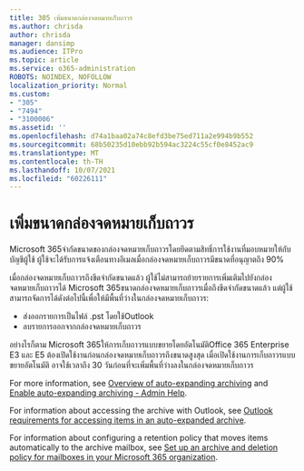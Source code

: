 ```yaml
---
title: 305 เพิ่มขนาดกล่องจดหมายเก็บถาวร
ms.author: chrisda
author: chrisda
manager: dansimp
ms.audience: ITPro
ms.topic: article
ms.service: o365-administration
ROBOTS: NOINDEX, NOFOLLOW
localization_priority: Normal
ms.custom:
- "305"
- "7494"
- "3100006"
ms.assetid: ''
ms.openlocfilehash: d74a1baa02a74c8efd3be75ed711a2e994b9b552
ms.sourcegitcommit: 68b50235d10ebb92b594ac3224c55cf0e8452ac9
ms.translationtype: MT
ms.contentlocale: th-TH
ms.lasthandoff: 10/07/2021
ms.locfileid: "60226111"
---
```

# <a name="increase-the-archive-mailbox-size"></a>เพิ่มขนาดกล่องจดหมายเก็บถาวร

Microsoft 365จํากัดขนาดของกล่องจดหมายเก็บถาวรโดยยึดตามสิทธิ์การใช้งานที่มอบหมายให้กับบัญชีผู้ใช้ ผู้ใช้จะได้รับการแจ้งเตือนทางอีเมลเมื่อกล่องจดหมายเก็บถาวรมีขนาดที่อนุญาตถึง 90%

เมื่อกล่องจดหมายเก็บถาวรถึงขีดจํากัดขนาดแล้ว ผู้ใช้ไม่สามารถย้ายรายการเพิ่มเติมไปยังกล่องจดหมายเก็บถาวรได้ Microsoft 365ขนาดกล่องจดหมายเก็บถาวรเมื่อถึงขีดจํากัดขนาดแล้ว แต่ผู้ใช้สามารถจัดการได้ดังต่อไปนี้เพื่อให้มีพื้นที่ว่างในกล่องจดหมายเก็บถาวร:

- ส่งออกรายการเป็นไฟล์ .pst โดยใช้Outlook
- ลบรายการออกจากกล่องจดหมายเก็บถาวร

อย่างไรก็ตาม Microsoft 365ให้การเก็บถาวรแบบขยายโดยอัตโนมัติOffice 365 Enterprise E3 และ E5 ต้องเปิดใช้งานก่อนกล่องจดหมายเก็บถาวรถึงขนาดสูงสุด เมื่อเปิดใช้งานการเก็บถาวรแบบขยายอัตโนมัติ อาจใช้เวลาถึง 30 วันก่อนที่จะเพิ่มพื้นที่ว่างลงในกล่องจดหมายเก็บถาวร

For more information, see [Overview of auto-expanding archiving](https://docs.microsoft.com/microsoft-365/compliance/autoexpanding-archiving) and [Enable auto-expanding archiving - Admin Help](https://docs.microsoft.com/microsoft-365/compliance/enable-autoexpanding-archiving).

For information about accessing the archive with Outlook, see [Outlook requirements for accessing items in an auto-expanded archive](https://docs.microsoft.com/microsoft-365/compliance/autoexpanding-archiving#outlook-requirements-for-accessing-items-in-an-auto-expanded-archive).

For information about configuring a retention policy that moves items automatically to the archive mailbox, see [Set up an archive and deletion policy for mailboxes in your Microsoft 365 organization](https://docs.microsoft.com//microsoft-365/compliance/set-up-an-archive-and-deletion-policy-for-mailboxes).
